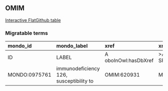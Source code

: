 ## OMIM
[Interactive FlatGithub table](https://flatgithub.com/monarch-initiative/mondo-ingest?filename=src/ontology/slurp/omim.tsv)

### Migratable terms
| mondo_id      | mondo_label                             | xref                 | xref_source                | original_label                          | definition    | parents       |
|:--------------|:----------------------------------------|:---------------------|:---------------------------|:----------------------------------------|:--------------|:--------------|
| ID            | LABEL                                   | A oboInOwl:hasDbXref | >A oboInOwl:source SPLIT=| |                                         | A IAO:0000115 | SC %          |
| MONDO:0975761 | immunodeficiency 126, susceptibility to | OMIM:620931          | MONDO:equivalentTo         | immunodeficiency 126, susceptibility to |               | MONDO:0021094 |